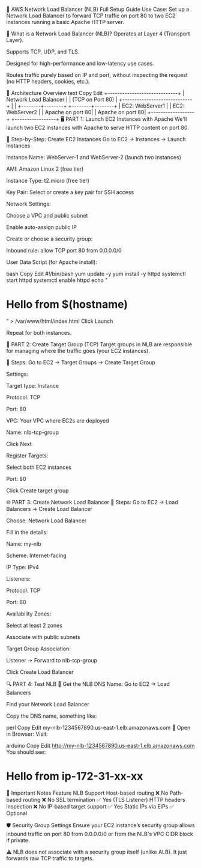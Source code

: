 
🧰 AWS Network Load Balancer (NLB) Full Setup Guide
Use Case: Set up a Network Load Balancer to forward TCP traffic on port 80 to two EC2 instances running a basic Apache HTTP server.

🧭 What is a Network Load Balancer (NLB)?
Operates at Layer 4 (Transport Layer).

Supports TCP, UDP, and TLS.

Designed for high-performance and low-latency use cases.

Routes traffic purely based on IP and port, without inspecting the request (no HTTP headers, cookies, etc.).

📌 Architecture Overview
text
Copy
Edit
            +-----------------------------+
            |     Network Load Balancer  |
            |      (TCP on Port 80)       |
            +-----------------------------+
               |                    |
      +--------+--------+   +--------+--------+
      | EC2: WebServer1 |   | EC2: WebServer2 |
      | Apache on port 80|  | Apache on port 80|
      +------------------+   +-----------------+
🖥️ PART 1: Launch EC2 Instances with Apache
We'll launch two EC2 instances with Apache to serve HTTP content on port 80.

🔹 Step-by-Step: Create EC2 Instances
Go to EC2 → Instances → Launch Instances

Instance Name: WebServer-1 and WebServer-2 (launch two instances)

AMI: Amazon Linux 2 (free tier)

Instance Type: t2.micro (free tier)

Key Pair: Select or create a key pair for SSH access

Network Settings:

Choose a VPC and public subnet

Enable auto-assign public IP

Create or choose a security group:

Inbound rule: allow TCP port 80 from 0.0.0.0/0

User Data Script (for Apache install):

bash
Copy
Edit
#!/bin/bash
yum update -y
yum install -y httpd
systemctl start httpd
systemctl enable httpd
echo "<h1>Hello from $(hostname)</h1>" > /var/www/html/index.html
Click Launch

Repeat for both instances.

🧩 PART 2: Create Target Group (TCP)
Target groups in NLB are responsible for managing where the traffic goes (your EC2 instances).

🔹 Steps:
Go to EC2 → Target Groups → Create Target Group

Settings:

Target type: Instance

Protocol: TCP

Port: 80

VPC: Your VPC where EC2s are deployed

Name: nlb-tcp-group

Click Next

Register Targets:

Select both EC2 instances

Port: 80

Click Create target group

🌐 PART 3: Create Network Load Balancer
🔹 Steps:
Go to EC2 → Load Balancers → Create Load Balancer

Choose: Network Load Balancer

Fill in the details:

Name: my-nlb

Scheme: Internet-facing

IP Type: IPv4

Listeners:

Protocol: TCP

Port: 80

Availability Zones:

Select at least 2 zones

Associate with public subnets

Target Group Association:

Listener → Forward to nlb-tcp-group

Click Create Load Balancer

🔍 PART 4: Test NLB
🔹 Get the NLB DNS Name:
Go to EC2 → Load Balancers

Find your Network Load Balancer

Copy the DNS name, something like:

perl
Copy
Edit
my-nlb-1234567890.us-east-1.elb.amazonaws.com
🔹 Open in Browser:
Visit:

arduino
Copy
Edit
http://my-nlb-1234567890.us-east-1.elb.amazonaws.com
You should see:

<h1>Hello from ip-172-31-xx-xx</h1>


📍 Important Notes
Feature	NLB Support
Host-based routing	❌ No
Path-based routing	❌ No
SSL termination	✅ Yes (TLS Listener)
HTTP headers inspection	❌ No
IP-based target support	✅ Yes
Static IPs via EIPs	✅ Optional

🛡️ Security Group Settings
Ensure your EC2 instance’s security group allows inbound traffic on port 80 from 0.0.0.0/0 or from the NLB's VPC CIDR block if private.

⚠️ NLB does not associate with a security group itself (unlike ALB). It just forwards raw TCP traffic to targets.
